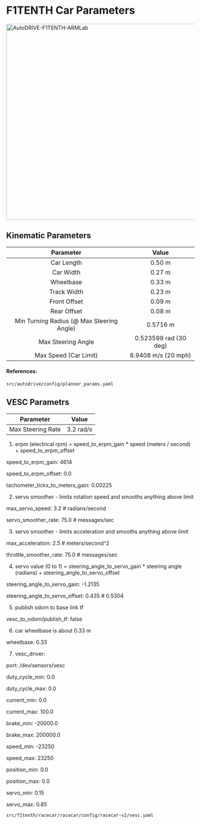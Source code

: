 # F1TENTH Car Parameters

<img src="https://github.com/Tinker-Twins/AutoDRIVE-F1TENTH-ARMLab/blob/main/AutoDRIVE-F1TENTH-ARMLab.jpg" alt="AutoDRIVE-F1TENTH-ARMLab" width="525"/>

## Kinematic Parameters
| Parameter | Value |
| :-------: | :---: |
| Car Length   | 0.50 m |
| Car Width    | 0.27 m |
| Wheelbase    | 0.33 m |
| Track Width  | 0.23 m |
| Front Offset | 0.09 m |
| Rear Offset  | 0.08 m |
| Min Turning Radius (@ Max Steering Angle) | 0.5716 m |
| Max Steering Angle | 0.523599 rad (30 deg) |
| Max Speed (Car Limit) | 8.9408 m/s (20 mph) |

#### References:
`src/autodrive/config/planner_params.yaml`

## VESC Parametrs

| Parameter | Value |
| :-------: | :---: |
| Max Steering Rate | 3.2 rad/s |

1. erpm (electrical rpm) = speed_to_erpm_gain * speed (meters / second) + speed_to_erpm_offset

speed_to_erpm_gain: 4614

speed_to_erpm_offset: 0.0

tachometer_ticks_to_meters_gain: 0.00225

2. servo smoother - limits rotation speed and smooths anything above limit

max_servo_speed: 3.2 # radians/second

servo_smoother_rate: 75.0 # messages/sec

3. servo smoother - limits acceleration and smooths anything above limit

max_acceleration: 2.5 # meters/second^2

throttle_smoother_rate: 75.0 # messages/sec

4. servo value (0 to 1) =  steering_angle_to_servo_gain * steering angle (radians) + steering_angle_to_servo_offset

steering_angle_to_servo_gain: -1.2135

steering_angle_to_servo_offset: 0.435 # 0.5304

5. publish odom to base link tf

vesc_to_odom/publish_tf: false

6. car wheelbase is about 0.33 m 

wheelbase: 0.33

7. vesc_driver:

port: /dev/sensors/vesc

duty_cycle_min: 0.0

duty_cycle_max: 0.0

current_min: 0.0

current_max: 100.0

brake_min: -20000.0

brake_max: 200000.0

speed_min: -23250

speed_max: 23250

position_min: 0.0

position_max: 0.0

servo_min: 0.15

servo_max: 0.85

`src/f1tenth/racecar/racecar/config/racecar-v2/vesc.yaml`
